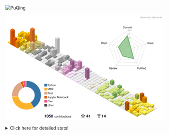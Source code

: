 ![PuQing](https://user-images.githubusercontent.com/27223114/171565019-9a56fae6-b08b-421f-99db-7e830da42371.png)

![](./profile-3d-contrib/profile-season-animate.svg)

<details>
<summary>Click here for detailed stats!</summary>

<!--START_SECTION:waka-->
![Lines of code](https://img.shields.io/badge/From%20Hello%20World%20I%27ve%20Written-1.2%20million%20lines%20of%20code-blue)

**🐱 My GitHub Data** 

> 📦 411.1 kB Used in GitHub's Storage 
 > 
> 🏆 668 Contributions in the Year 2024
 > 
> 🚫 Not Opted to Hire
 > 
> 📜 59 Public Repositories 
 > 
> 🔑 30 Private Repositories 
 > 
**I'm a Night 🦉** 

```text
🌞 Morning                475 commits         ██░░░░░░░░░░░░░░░░░░░░░░░   06.72 % 
🌆 Daytime                3023 commits        ███████████░░░░░░░░░░░░░░   42.75 % 
🌃 Evening                1503 commits        █████░░░░░░░░░░░░░░░░░░░░   21.26 % 
🌙 Night                  2070 commits        ███████░░░░░░░░░░░░░░░░░░   29.27 % 
```


📊 **This Week I Spent My Time On** 

```text
💬 Programming Languages: 
Browsing                 10 hrs 40 mins      ███████░░░░░░░░░░░░░░░░░░   29.79 % 
GitHubing                7 hrs 1 min         █████░░░░░░░░░░░░░░░░░░░░   19.60 % 
Searching                5 hrs 35 mins       ████░░░░░░░░░░░░░░░░░░░░░   15.61 % 
Python                   3 hrs 38 mins       ███░░░░░░░░░░░░░░░░░░░░░░   10.17 % 
Other                    3 hrs 18 mins       ██░░░░░░░░░░░░░░░░░░░░░░░   09.24 % 

🔥 Editors: 
Chrome                   27 hrs 46 mins      ███████████████████░░░░░░   77.46 % 
VS Code                  7 hrs 18 mins       █████░░░░░░░░░░░░░░░░░░░░   20.38 % 
fish                     46 mins             █░░░░░░░░░░░░░░░░░░░░░░░░   02.15 % 

💻 Operating System: 
Mac                      28 hrs 32 mins      ████████████████████░░░░░   79.62 % 
Linux                    6 hrs 50 mins       █████░░░░░░░░░░░░░░░░░░░░   19.08 % 
WSL                      28 mins             ░░░░░░░░░░░░░░░░░░░░░░░░░   01.30 % 
```


<!--END_SECTION:waka-->
</details>
